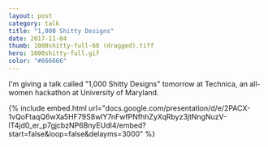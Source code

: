 ```yaml
---
layout: post
category: talk
title: "1,000 Shitty Designs"
date: 2017-11-04
thumb: 1000shitty-full-60 (dragged).tiff
hero: 1000shitty-full.gif
color: "#666666"
---
```


I'm giving a talk called "1,000 Shitty Designs" tomorrow at Technica, an all-women hackathon at University of Maryland.

{% include embed.html url="docs.google.com/presentation/d/e/2PACX-1vQoFtaqQ6wXa5HF79S8wlY7nFwfPNfhhZyXqRbyz3jtNngNuzV-lT4jd0_er_p7gjcbzNP6BnyEUdI4/embed?start=false&loop=false&delayms=3000" %}
